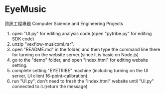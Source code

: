 # EyeMusic
資訊工程專題 Computer Science and Engineering Projects

1. open "UI.py" for editing analysis code.(open "pytribe.py" for editing SDK code)
2. unzip "vexflow-musicxml.rar".
3. open "README.md" in the folder, and then type the command line there for turning on the website server.(since it is basic on Node.js)
4. go to the "demo" folder, and open "index.html" for editing website setting.
5. complete setting "EYETRIBE" machine (including turning on the UI server, UI client 16-point-calibration).
6. run "UI.py", don't need to fresh the "index.html" website until "UI.py" connected to it.(return the message)
